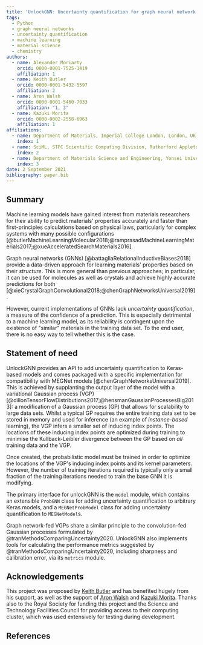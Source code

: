```yaml
---
title: 'UnlockGNN: Uncertainty quantification for graph neural network models of chemical systems'
tags:
  - Python
  - graph neural networks
  - uncertainty quantification
  - machine learning
  - material science
  - chemistry
authors:
  - name: Alexander Moriarty
    orcid: 0000-0001-7525-1419
    affiliation: 1
  - name: Keith Butler
    orcid: 0000-0001-5432-5597
    affiliation: 2
  - name: Aron Walsh
    orcid: 0000-0001-5460-7033
    affiliation: "1, 3"
  - name: Kazuki Morita
    orcid: 0000-0002-2558-6963
    affiliation: 1
affiliations:
  - name: Department of Materials, Imperial College London, London, UK
    index: 1
  - name: SciML, STFC Scientific Computing Division, Rutherford Appleton Laboratories, UK
    index: 2
  - name: Department of Materials Science and Engineering, Yonsei University, Seoul, Korea
    index: 3
date: 2 September 2021
bibliography: paper.bib
---
```


## Summary

Machine learning models have gained interest from materials researchers for
their ability to predict materials' properties accurately and faster than
first-principles calculations based on physical laws, particularly for complex
systems with many possible configurations
[@butlerMachineLearningMolecular2018;@ramprasadMachineLearningMaterials2017;@xueAcceleratedSearchMaterials2016].

Graph neural networks (GNNs) [@battagliaRelationalInductiveBiases2018] provide a
data-driven approach for learning materials' properties based on their
_structure_. This is more general than previous approaches; in particular, it
can be used for molecules as well as crystals and achieve highly accurate
predictions for both
[@xieCrystalGraphConvolutional2018;@chenGraphNetworksUniversal2019].

However, current implementations of GNNs lack _uncertainty quantification_, a
measure of the confidence of a prediction. This is especially detrimental to a
machine learning model, as its reliability is contingent upon the existence of
"similar" materials in the training data set. To the end user, there is no easy
way to tell whether this is the case.

## Statement of need

UnlockGNN provides an API to add uncertainty quantification to Keras-based
models and comes packaged with a specific implementation for compatibility with
MEGNet models [@chenGraphNetworksUniversal2019]. This is achieved by supplanting
the output layer of the model with a variational Gaussian process (VGP)
[@dillonTensorFlowDistributions2017;@hensmanGaussianProcessesBig2013]: a
modification of a Gaussian process (GP) that allows for scalability to large
data sets. Whilst a typical GP requires the entire training data set to be
stored in memory and used for inference (an example of _instance-based_
learning), the VGP infers a smaller set of inducing index points. The locations
of these inducing index points are optimized during training to minimise the
Kullback-Leibler divergence between the GP based on _all_ training data and the
VGP.

Once created, the probabilistic model must be trained in order to optimize the
locations of the VGP's inducing index points and its kernel parameters. However,
the number of training iterations required is typically only a small fraction of
the training iterations needed to train the base GNN it is modifying.

The primary interface for unlockGNN is the `model` module, which contains an
extensible `ProbGNN` class for adding uncertainty quantification to arbitrary
Keras models, and a `MEGNetProbModel` class for adding uncertainty
quantification to `MEGNetModel`s. 

Graph network-fed VGPs share a similar principle to the convolution-fed Gaussian
processes formulated by @tranMethodsComparingUncertainty2020. UnlockGNN also
implements tools for calculating the performance metrics suggested by
@tranMethodsComparingUncertainty2020, including sharpness and calibration error,
via its `metrics` module.
## Acknowledgements

This project was proposed by [Keith Butler](https://github.com/keeeto) and has
benefited hugely from his support, as well as the support of [Aron
Walsh](https://wmd-group.github.io/) and [Kazuki
Morita](https://github.com/KazMorita). Thanks also to the Royal Society for
funding this project and the Science and Technology Facilities Council for
providing access to their computing cluster, which was used extensively for
testing during development.

## References
